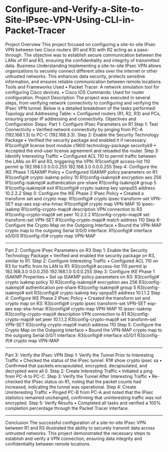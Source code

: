 # Configure-and-Verify-a-Site-to-Site-IPsec-VPN-Using-CLI-in-Packet-Tracer

Project Overview
This project focused on configuring a site-to-site IPsec VPN between two Cisco routers (R1 and R3) with R2 acting as a pass-through. The objective was to establish secure communication between the LANs of R1 and R3, ensuring the confidentiality and integrity of transmitted data.
Business Understanding
Implementing a site-to-site IPsec VPN allows organizations to securely connect different sites over the internet or other untrusted networks. This enhances data security, protects sensitive information, and ensures reliable communication between remote locations.
Tools and Frameworks Used
•	Packet Tracer: A network simulation tool for configuring Cisco devices.
•	Cisco IOS Commands: Used for router configuration.
Project Description
The project was executed in several steps, from verifying network connectivity to configuring and verifying the IPsec VPN tunnel. Below is a detailed breakdown of the tasks performed:
Topology and Addressing Table:
•	Configured routers (R1, R2, R3) and PCs, ensuring proper IP addressing and connectivity.
Objectives and Configuration Steps:
Part 1: Configure IPsec Parameters on R1
Step 1: Test Connectivity
•	Verified network connectivity by pinging from PC-A (192.168.1.3) to PC-C (192.168.3.3).
Step 2: Enable the Security Technology Package
•	Verified the security package and enabled it if necessary:
R1(config)# license boot module c1900 technology-package securityk9
•	Accepted the end-user license agreement and reloaded the router.
Step 3: Identify Interesting Traffic
•	Configured ACL 110 to permit traffic between the LANs on R1 and R3, triggering the VPN:
R1(config)# access-list 110 permit ip 192.168.1.0 0.0.0.255 192.168.3.0 0.0.0.255
Step 4: Configure the IKE Phase 1 ISAKMP Policy
•	Configured ISAKMP policy parameters on R1:
R1(config)# crypto isakmp policy 10
R1(config-isakmp)# encryption aes 256
R1(config-isakmp)# authentication pre-share
R1(config-isakmp)# group 5
R1(config-isakmp)# exit
R1(config)# crypto isakmp key vpnpa55 address 10.2.2.2
Step 5: Configure the IKE Phase 2 IPsec Policy
•	Created a transform set and crypto map:
R1(config)# crypto ipsec transform-set VPN-SET esp-aes esp-sha-hmac
R1(config)# crypto map VPN-MAP 10 ipsec-isakmp
R1(config-crypto-map)# description VPN connection to R3
R1(config-crypto-map)# set peer 10.2.2.2
R1(config-crypto-map)# set transform-set VPN-SET
R1(config-crypto-map)# match address 110
Step 6: Configure the Crypto Map on the Outgoing Interface
•	Bound the VPN-MAP crypto map to the outgoing Serial 0/0/0 interface:
R1(config)# interface s0/0/0
R1(config-if)# crypto map VPN-MAP
________________________________________
Part 2: Configure IPsec Parameters on R3
Step 1: Enable the Security Technology Package
•	Verified and enabled the security package on R3, similar to R1.
Step 2: Configure Interesting Traffic
•	Configured ACL 110 on R3 for traffic from its LAN to R1:
R3(config)# access-list 110 permit ip 192.168.3.0 0.0.0.255 192.168.1.0 0.0.0.255
Step 3: Configure IKE Phase 1 ISAKMP Properties
•	Set up ISAKMP policy parameters on R3:
R3(config)# crypto isakmp policy 10
R3(config-isakmp)# encryption aes 256
R3(config-isakmp)# authentication pre-share
R3(config-isakmp)# group 5
R3(config-isakmp)# exit
R3(config)# crypto isakmp key vpnpa55 address 10.1.1.2
Step 4: Configure IKE Phase 2 IPsec Policy
•	Created the transform set and crypto map on R3:
R3(config)# crypto ipsec transform-set VPN-SET esp-aes esp-sha-hmac
R3(config)# crypto map VPN-MAP 10 ipsec-isakmp
R3(config-crypto-map)# description VPN connection to R1
R3(config-crypto-map)# set peer 10.1.1.2
R3(config-crypto-map)# set transform-set VPN-SET
R3(config-crypto-map)# match address 110
Step 5: Configure the Crypto Map on the Outgoing Interface
•	Bound the VPN-MAP crypto map to the outgoing Serial 0/0/1 interface:
R3(config)# interface s0/0/1
R3(config-if)# crypto map VPN-MAP
________________________________________
Part 3: Verify the IPsec VPN
Step 1: Verify the Tunnel Prior to Interesting Traffic
•	Checked the status of the IPsec tunnel:
R1# show crypto ipsec sa
•	Confirmed that packets encapsulated, encrypted, decapsulated, and decrypted were all 0.
Step 2: Create Interesting Traffic
•	Initiated a ping from PC-A to PC-C.
Step 3: Verify the Tunnel After Interesting Traffic
•	Re-checked the IPsec status on R1, noting that the packet counts had increased, indicating the tunnel was operational.
Step 4: Create Uninteresting Traffic
•	Pinged PC-B from PC-A and noted that the IPsec statistics remained unchanged, confirming that uninteresting traffic was not encrypted.
Step 5: Verify Results
•	Completed all tasks and verified a 100% completion percentage through the Packet Tracer interface.
________________________________________
Conclusion
The successful configuration of a site-to-site IPsec VPN between R1 and R3 illustrated the ability to securely transmit data across untrusted networks. This project demonstrated the necessary steps to establish and verify a VPN connection, ensuring data integrity and confidentiality between remote locations.


